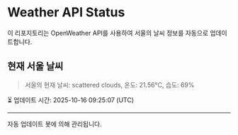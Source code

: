 
# Weather API Status

이 리포지토리는 OpenWeather API를 사용하여 서울의 날씨 정보를 자동으로 업데이트합니다.

## 현재 서울 날씨
> 서울의 현재 날씨: scattered clouds, 온도: 21.56°C, 습도: 69%

⏳ 업데이트 시간: 2025-10-16 09:25:07 (UTC)

---
자동 업데이트 봇에 의해 관리됩니다.
